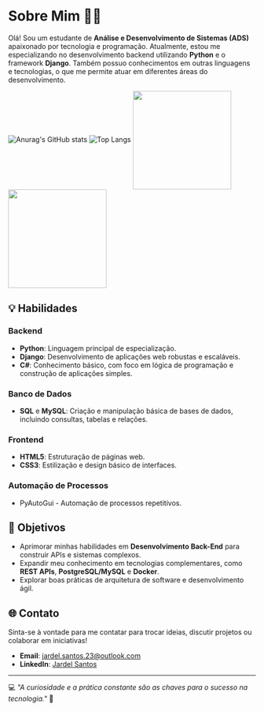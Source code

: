 # Sobre Mim 👨‍💻

Olá! Sou um estudante de **Análise e Desenvolvimento de Sistemas (ADS)** apaixonado por tecnologia e programação. Atualmente, estou me especializando no desenvolvimento backend utilizando **Python** e o framework **Django**. Também possuo conhecimentos em outras linguagens e tecnologias, o que me permite atuar em diferentes áreas do desenvolvimento.

![Anurag's GitHub stats](https://github-readme-stats.vercel.app/api?username=DevSantosJD&show_icons=true&theme=radical)
![Top Langs](https://github-readme-stats.vercel.app/api/top-langs/?username=DevSantosJD&layout=compact&_count=8&show_icons=true&theme=radical)
<a href="https://github.com/anuraghazra/github-readme-stats">
  <img height=200 align="center" src="https://github-readme-stats.vercel.app/api?username=DevSantosJD" />
</a>
<a href="https://github.com/anuraghazra/convoychat">
  <img height=200 align="center" src="https://github-readme-stats.vercel.app/api/top-langs?username=DevSantosJD&layout=compact&langs_count=8&card_width=120" />
</a>

## 💡 Habilidades

### Backend
- **Python**: Linguagem principal de especialização.
- **Django**: Desenvolvimento de aplicações web robustas e escaláveis.
- **C#**: Conhecimento básico, com foco em lógica de programação e construção de aplicações simples.

### Banco de Dados
- **SQL** e **MySQL**: Criação e manipulação básica de bases de dados, incluindo consultas, tabelas e relações.

### Frontend
- **HTML5**: Estruturação de páginas web.
- **CSS3**: Estilização e design básico de interfaces.

### Automação de Processos
- PyAutoGui - Automação de processos repetitivos.

## 🎯 Objetivos

- Aprimorar minhas habilidades em **Desenvolvimento Back-End** para construir APIs e sistemas complexos.
- Expandir meu conhecimento em tecnologias complementares, como **REST APIs**, **PostgreSQL/MySQL** e **Docker**.
- Explorar boas práticas de arquitetura de software e desenvolvimento ágil.

## 🌐 Contato

Sinta-se à vontade para me contatar para trocar ideias, discutir projetos ou colaborar em iniciativas!  
- **Email**: [jardel.santos.23@outlook.com](mailto:jardel.santos.23@outlook.com)  
- **LinkedIn**: [Jardel Santos](https://www.linkedin.com/in/jardel-santos-da-silva-194a03212/) 

---

💻 *"A curiosidade e a prática constante são as chaves para o sucesso na tecnologia."* 🚀
